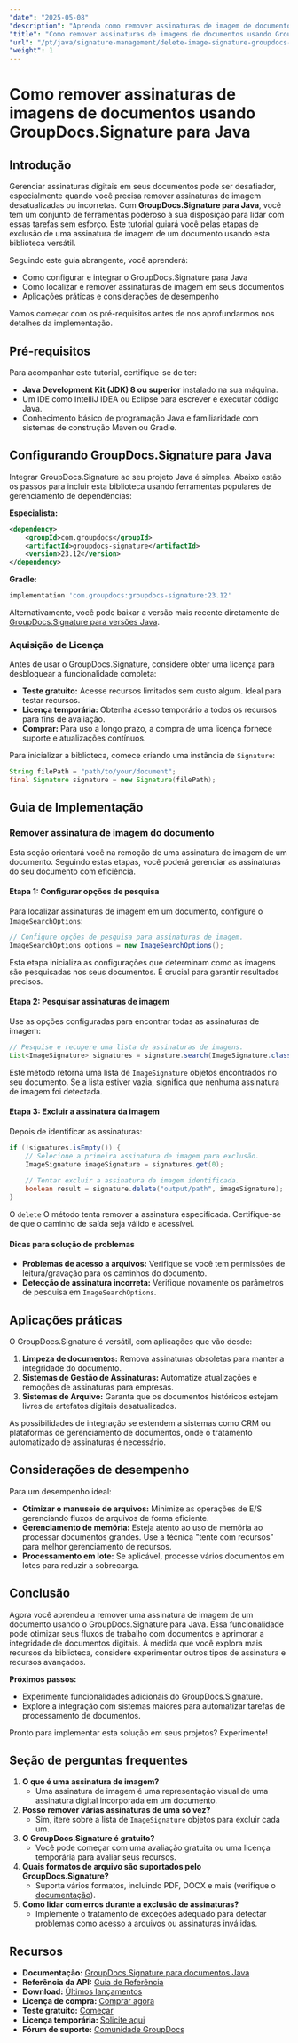 ```yaml
---
"date": "2025-05-08"
"description": "Aprenda como remover assinaturas de imagem de documentos com eficiência usando o GroupDocs.Signature para Java com este guia passo a passo."
"title": "Como remover assinaturas de imagens de documentos usando GroupDocs.Signature para Java"
"url": "/pt/java/signature-management/delete-image-signature-groupdocs-java/"
"weight": 1
---
```


# Como remover assinaturas de imagens de documentos usando GroupDocs.Signature para Java

## Introdução

Gerenciar assinaturas digitais em seus documentos pode ser desafiador, especialmente quando você precisa remover assinaturas de imagem desatualizadas ou incorretas. Com **GroupDocs.Signature para Java**, você tem um conjunto de ferramentas poderoso à sua disposição para lidar com essas tarefas sem esforço. Este tutorial guiará você pelas etapas de exclusão de uma assinatura de imagem de um documento usando esta biblioteca versátil.

Seguindo este guia abrangente, você aprenderá:
- Como configurar e integrar o GroupDocs.Signature para Java
- Como localizar e remover assinaturas de imagem em seus documentos
- Aplicações práticas e considerações de desempenho

Vamos começar com os pré-requisitos antes de nos aprofundarmos nos detalhes da implementação.

## Pré-requisitos

Para acompanhar este tutorial, certifique-se de ter:
- **Java Development Kit (JDK) 8 ou superior** instalado na sua máquina.
- Um IDE como IntelliJ IDEA ou Eclipse para escrever e executar código Java.
- Conhecimento básico de programação Java e familiaridade com sistemas de construção Maven ou Gradle.

## Configurando GroupDocs.Signature para Java

Integrar GroupDocs.Signature ao seu projeto Java é simples. Abaixo estão os passos para incluir esta biblioteca usando ferramentas populares de gerenciamento de dependências:

**Especialista:**
```xml
<dependency>
    <groupId>com.groupdocs</groupId>
    <artifactId>groupdocs-signature</artifactId>
    <version>23.12</version>
</dependency>
```

**Gradle:**
```gradle
implementation 'com.groupdocs:groupdocs-signature:23.12'
```

Alternativamente, você pode baixar a versão mais recente diretamente de [GroupDocs.Signature para versões Java](https://releases.groupdocs.com/signature/java/).

### Aquisição de Licença

Antes de usar o GroupDocs.Signature, considere obter uma licença para desbloquear a funcionalidade completa:
- **Teste gratuito:** Acesse recursos limitados sem custo algum. Ideal para testar recursos.
- **Licença temporária:** Obtenha acesso temporário a todos os recursos para fins de avaliação.
- **Comprar:** Para uso a longo prazo, a compra de uma licença fornece suporte e atualizações contínuos.

Para inicializar a biblioteca, comece criando uma instância de `Signature`:
```java
String filePath = "path/to/your/document";
final Signature signature = new Signature(filePath);
```

## Guia de Implementação

### Remover assinatura de imagem do documento

Esta seção orientará você na remoção de uma assinatura de imagem de um documento. Seguindo estas etapas, você poderá gerenciar as assinaturas do seu documento com eficiência.

#### Etapa 1: Configurar opções de pesquisa

Para localizar assinaturas de imagem em um documento, configure o `ImageSearchOptions`:
```java
// Configure opções de pesquisa para assinaturas de imagem.
ImageSearchOptions options = new ImageSearchOptions();
```
Esta etapa inicializa as configurações que determinam como as imagens são pesquisadas nos seus documentos. É crucial para garantir resultados precisos.

#### Etapa 2: Pesquisar assinaturas de imagem

Use as opções configuradas para encontrar todas as assinaturas de imagem:
```java
// Pesquise e recupere uma lista de assinaturas de imagens.
List<ImageSignature> signatures = signature.search(ImageSignature.class, options);
```
Este método retorna uma lista de `ImageSignature` objetos encontrados no seu documento. Se a lista estiver vazia, significa que nenhuma assinatura de imagem foi detectada.

#### Etapa 3: Excluir a assinatura da imagem

Depois de identificar as assinaturas:
```java
if (!signatures.isEmpty()) {
    // Selecione a primeira assinatura de imagem para exclusão.
    ImageSignature imageSignature = signatures.get(0);
    
    // Tentar excluir a assinatura da imagem identificada.
    boolean result = signature.delete("output/path", imageSignature);
}
```
O `delete` O método tenta remover a assinatura especificada. Certifique-se de que o caminho de saída seja válido e acessível.

#### Dicas para solução de problemas
- **Problemas de acesso a arquivos:** Verifique se você tem permissões de leitura/gravação para os caminhos do documento.
- **Detecção de assinatura incorreta:** Verifique novamente os parâmetros de pesquisa em `ImageSearchOptions`.

## Aplicações práticas

O GroupDocs.Signature é versátil, com aplicações que vão desde:
1. **Limpeza de documentos:** Remova assinaturas obsoletas para manter a integridade do documento.
2. **Sistemas de Gestão de Assinaturas:** Automatize atualizações e remoções de assinaturas para empresas.
3. **Sistemas de Arquivo:** Garanta que os documentos históricos estejam livres de artefatos digitais desatualizados.

As possibilidades de integração se estendem a sistemas como CRM ou plataformas de gerenciamento de documentos, onde o tratamento automatizado de assinaturas é necessário.

## Considerações de desempenho

Para um desempenho ideal:
- **Otimizar o manuseio de arquivos:** Minimize as operações de E/S gerenciando fluxos de arquivos de forma eficiente.
- **Gerenciamento de memória:** Esteja atento ao uso de memória ao processar documentos grandes. Use a técnica "tente com recursos" para melhor gerenciamento de recursos.
- **Processamento em lote:** Se aplicável, processe vários documentos em lotes para reduzir a sobrecarga.

## Conclusão

Agora você aprendeu a remover uma assinatura de imagem de um documento usando o GroupDocs.Signature para Java. Essa funcionalidade pode otimizar seus fluxos de trabalho com documentos e aprimorar a integridade de documentos digitais. À medida que você explora mais recursos da biblioteca, considere experimentar outros tipos de assinatura e recursos avançados.

**Próximos passos:**
- Experimente funcionalidades adicionais do GroupDocs.Signature.
- Explore a integração com sistemas maiores para automatizar tarefas de processamento de documentos.

Pronto para implementar esta solução em seus projetos? Experimente!

## Seção de perguntas frequentes

1. **O que é uma assinatura de imagem?**
   - Uma assinatura de imagem é uma representação visual de uma assinatura digital incorporada em um documento.
2. **Posso remover várias assinaturas de uma só vez?**
   - Sim, itere sobre a lista de `ImageSignature` objetos para excluir cada um.
3. **O GroupDocs.Signature é gratuito?**
   - Você pode começar com uma avaliação gratuita ou uma licença temporária para avaliar seus recursos.
4. **Quais formatos de arquivo são suportados pelo GroupDocs.Signature?**
   - Suporta vários formatos, incluindo PDF, DOCX e mais (verifique o [documentação](https://docs.groupdocs.com/signature/java/)).
5. **Como lidar com erros durante a exclusão de assinaturas?**
   - Implemente o tratamento de exceções adequado para detectar problemas como acesso a arquivos ou assinaturas inválidas.

## Recursos
- **Documentação:** [GroupDocs.Signature para documentos Java](https://docs.groupdocs.com/signature/java/)
- **Referência da API:** [Guia de Referência](https://reference.groupdocs.com/signature/java/)
- **Download:** [Últimos lançamentos](https://releases.groupdocs.com/signature/java/)
- **Licença de compra:** [Comprar agora](https://purchase.groupdocs.com/buy)
- **Teste gratuito:** [Começar](https://releases.groupdocs.com/signature/java/)
- **Licença temporária:** [Solicite aqui](https://purchase.groupdocs.com/temporary-license/)
- **Fórum de suporte:** [Comunidade GroupDocs](https://forum.groupdocs.com/c/signature/)
